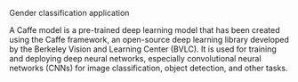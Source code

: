 Gender classification application

A Caffe model is a pre-trained deep learning model that has been created using the Caffe framework, an open-source deep learning library developed by the Berkeley Vision
and Learning Center (BVLC). It is used for training and deploying deep neural networks, especially convolutional neural networks (CNNs) for image classification, 
object detection, and other tasks.

